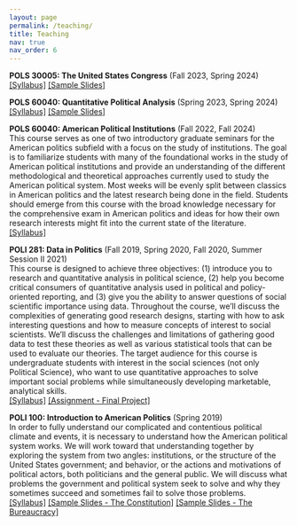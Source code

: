 ```yaml
---
layout: page
permalink: /teaching/
title: Teaching
nav: true
nav_order: 6
---
```


**POLS 30005: The United States Congress** (Fall 2023, Spring 2024) \
[[Syllabus]](/assets/pdf/porter_cv.pdf) [[Sample Slides]](/assets/pdf/porter_cv.pdf)

**POLS 60040: Quantitative Political Analysis** (Spring 2023, Spring 2024) \
[[Syllabus]](/assets/pdf/porter_cv.pdf) [[Sample Slides]](/assets/pdf/porter_cv.pdf)

**POLS 60040: American Political Institutions** (Fall 2022, Fall 2024) \
This course serves as one of two introductory graduate seminars for the American politics subfield with a focus on the study of institutions. The goal is to familiarize students with many of the foundational works in the study of American political institutions and provide an understanding of the different methodological and theoretical approaches currently used to study the American political system. Most weeks will be evenly split between classics in American politics and the latest research being done in the field. Students should emerge from this course with the broad knowledge necessary for the comprehensive exam in American politics and ideas for how their own research interests might fit into the current state of the literature. \
[[Syllabus]](/assets/pdf/Syllabus.pdf)

**POLI 281: Data in Politics** (Fall 2019, Spring 2020, Fall 2020, Summer Session II 2021) \
This course is designed to achieve three objectives: (1) introduce you to research and quantitative analysis in political science, (2) help you become critical consumers of quantitative analysis used in political and policy-oriented reporting, and (3) give you the ability to answer questions of social scientific importance using data. Throughout the course, we’ll discuss the complexities of generating good research designs, starting with how to ask interesting questions and how to measure concepts of interest to social scientists. We’ll discuss the challenges and limitations of gathering good data to test these theories as well as various statistical tools that can be used to evaluate our theories. The target audience for this course is undergraduate students with interest in the social sciences (not only Political Science), who want to use quantitative approaches to solve important social problems while simultaneously developing marketable, analytical skills. \
[[Syllabus]](/assets/pdf/POLI281_Syllabus.pdf) [[Assignment - Final Project]](/assets/pdf/CriticalAnalysisPaper.pdf)

**POLI 100: Introduction to American Politics** (Spring 2019) \
In order to fully understand our complicated and contentious political climate and events, it is necessary to understand how the American political system works. We will work toward that understanding together by exploring the system from two angles: institutions, or the structure of the United States government; and behavior, or the actions and motivations of political actors, both politicians and the general public. We will discuss what problems the government and political system seek to solve and why they sometimes succeed and sometimes fail to solve those problems. \
[[Syllabus]](/assets/pdf/POLI100_Syllabus.pdf) [[Sample Slides - The Constitution]](/assets/pdf/01_22.pdf) [[Sample Slides - The Bureaucracy]](/assets/pdf/02_28.pdf)
